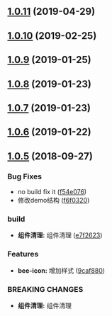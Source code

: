 <a name="1.0.11"></a>
## [1.0.11](https://github.com/tinper-bee/icon/compare/v1.0.10...v1.0.11) (2019-04-29)



<a name="1.0.10"></a>
## [1.0.10](https://github.com/tinper-bee/icon/compare/v1.0.9...v1.0.10) (2019-02-25)



<a name="1.0.9"></a>
## [1.0.9](https://github.com/tinper-bee/icon/compare/v1.0.8...v1.0.9) (2019-01-25)



<a name="1.0.8"></a>
## [1.0.8](https://github.com/tinper-bee/icon/compare/v1.0.7...v1.0.8) (2019-01-23)



<a name="1.0.7"></a>
## [1.0.7](https://github.com/tinper-bee/icon/compare/v1.0.6...v1.0.7) (2019-01-23)



<a name="1.0.6"></a>
## [1.0.6](https://github.com/tinper-bee/icon/compare/v1.0.5...v1.0.6) (2019-01-22)



<a name="1.0.5"></a>
## [1.0.5](https://github.com/tinper-bee/icon/compare/f54e076...v1.0.5) (2018-09-27)


### Bug Fixes

* no build fix it ([f54e076](https://github.com/tinper-bee/icon/commit/f54e076))
* 修改demo结构 ([f6f0320](https://github.com/tinper-bee/icon/commit/f6f0320))


### build

* **组件清理:** 组件清理 ([e7f2623](https://github.com/tinper-bee/icon/commit/e7f2623))


### Features

* **bee-icon:** 增加样式 ([9caf880](https://github.com/tinper-bee/icon/commit/9caf880))


### BREAKING CHANGES

* **组件清理:** 组件清理



